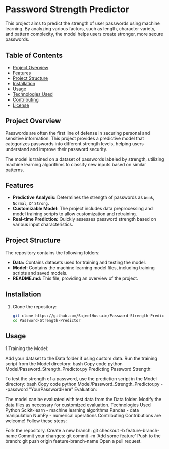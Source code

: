 # Password Strength Predictor

This project aims to predict the strength of user passwords using machine learning. By analyzing various factors, such as length, character variety, and pattern complexity, the model helps users create stronger, more secure passwords.

## Table of Contents
- [Project Overview](#project-overview)
- [Features](#features)
- [Project Structure](#project-structure)
- [Installation](#installation)
- [Usage](#usage)
- [Technologies Used](#technologies-used)
- [Contributing](#contributing)
- [License](#license)

## Project Overview
Passwords are often the first line of defense in securing personal and sensitive information. This project provides a predictive model that categorizes passwords into different strength levels, helping users understand and improve their password security.

The model is trained on a dataset of passwords labeled by strength, utilizing machine learning algorithms to classify new inputs based on similar patterns. 

## Features
- **Predictive Analysis:** Determines the strength of passwords as `Weak`, `Normal`, or `Strong`.
- **Customizable Model:** The project includes data preprocessing and model training scripts to allow customization and retraining.
- **Real-time Prediction:** Quickly assesses password strength based on various input characteristics.

## Project Structure
The repository contains the following folders:
- **Data:** Contains datasets used for training and testing the model.
- **Model:** Contains the machine learning model files, including training scripts and saved models.
- **README.md:** This file, providing an overview of the project.

## Installation
1. Clone the repository:
   ```bash
   git clone https://github.com/SajeelHussain/Password-Strength-Predictor.git
   cd Password-Strength-Predictor

## Usage
1.Training the Model:

Add your dataset to the Data folder if using custom data.
Run the training script from the Model directory:
bash
Copy code
python Model/Password_Strength_Predictor.py
Predicting Password Strength:

To test the strength of a password, use the prediction script in the Model directory:
bash
Copy code
python Model/Password_Strength_Predictor.py --password "YourPasswordHere"
Evaluation:

The model can be evaluated with test data from the Data folder. Modify the data files as necessary for customized evaluation.
Technologies Used
Python
Scikit-learn - machine learning algorithms
Pandas - data manipulation
NumPy - numerical operations
Contributing
Contributions are welcome! Follow these steps:

Fork the repository.
Create a new branch: git checkout -b feature-branch-name
Commit your changes: git commit -m 'Add some feature'
Push to the branch: git push origin feature-branch-name
Open a pull request.
